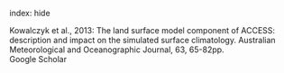 index: hide

<div class="Citation">

  <div class="Citation-body">
    <div class="Citation-text">Kowalczyk et al., 2013: The land surface model component of ACCESS: description and impact on the simulated surface climatology. <span class="Article-journal">Australian Meteorological and Oceanographic Journal, </span><span class="Article-volume">63, </span>65-82pp.</div>
    <div class="Citation-links">
      <div class="CitationLink" data-href="https://scholar.google.com/scholar?q=The+land+surface+model+component+of+ACCESS%3A+description+and+impact+on+the+simulated+surface+climatology">
        <div class="CitationLink-icon CitationLink-Scholar"></div>
        <div class="CitationLink-text">Google Scholar</div>
      </div>
    </div>
  </div>
</div>


<div class="Citation-copy">

</div>